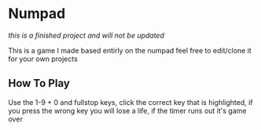# Numpad
*this is a finished project and will not be updated*

This is a game I made based entirly on the numpad
feel free to edit/clone it for your own projects
## How To Play

Use the 1-9 + 0 and fullstop keys, click the correct key that is highlighted, if you press the wrong key you will lose a life, if the timer runs out it's game over

